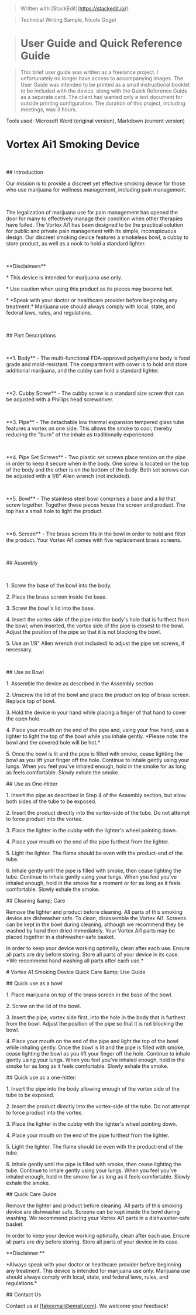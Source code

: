 <html>

<body>

> Written with \[StackEdit](https://stackedit.io/).

> Technical Writing Sample, Nicole Gogel

> 

> # User Guide and Quick Reference Guide

> This brief user guide was written as a freelance project. I unfortunately no longer have access to accompanying images. The User Guide was intended to be printed as a small instructional booklet to be included with the device, along with the Quick Reference Guide as a separate card. The client had wanted only a text document for outside printing configuration. The duration of this project, including meetings, was 3 hours.



Tools used: Microsoft Word (original version), Markdown (current version)



# Vortex Ai1 Smoking Device



&nbsp; 



\## Introduction



Our mission is to provide a discreet yet effective smoking device for those who use marijuana for wellness management, including pain management.



&nbsp; 



The legalization of marijuana use for pain management has opened the door for many to effectively manage their condition when other therapies have failed. The Vortex Ai1 has been designed to be the practical solution for public and private pain management with its simple, inconspicuous design. Our discreet smoking device features a smokeless bowl, a cubby to store product, as well as a nook to hold a standard lighter.



&nbsp; 



\*\*Disclaimers\*\*



\* This device is intended for marijuana use only.



\* Use caution when using this product as its pieces may become hot.



\* \*Speak with your doctor or healthcare provider before beginning any treatment.\* Marijuana use should always comply with local, state, and federal laws, rules, and regulations.



&nbsp; 



\## Part Descriptions



&nbsp; 



\*\*1. Body\*\* - The multi-functional FDA-approved polyethylene body is food grade and mold-resistant. The compartment with cover is to hold and store additional marijuana, and the cubby can hold a standard lighter.



&nbsp; 



\*\*2. Cubby Screw\*\* - The cubby screw is a standard size screw that can be adjusted with a Phillips head screwdriver.



&nbsp; 



\*\*3. Pipe\*\* - The detachable low thermal expansion tempered glass tube features a vortex on one side. This allows the smoke to cool, thereby reducing the "burn" of the inhale as traditionally experienced.



&nbsp; 



\*\*4. Pipe Set Screws\*\* - Two plastic set screws place tension on the pipe in order to keep it secure when in the body. One screw is located on the top of the body and the other is on the bottom of the body. Both set screws can be adjusted with a 1/8" Allen wrench (not included).



&nbsp; 



\*\*5. Bowl\*\* - The stainless steel bowl comprises a base and a lid that screw together. Together these pieces house the screen and product. The top has a small hole to light the product.



&nbsp; 



\*\*6. Screen\*\* - The brass screen fits in the bowl in order to hold and filter the product. Your Vortex Ai1 comes with five replacement brass screens.



&nbsp; 



\## Assembly



&nbsp; 



1\. Screw the base of the bowl into the body.



2\. Place the brass screen inside the base.



3\. Screw the bowl's lid into the base.



4\. Insert the vortex side of the pipe into the body's hole that is furthest from the bowl; when inserted, the vortex side of the pipe is closest to the bowl. Adjust the position of the pipe so that it is not blocking the bowl.



5\. Use an 1/8" Allen wrench (not included) to adjust the pipe set screws, if necessary.



&nbsp; 



\## Use as Bowl



1\. Assemble the device as described in the Assembly section.



2\. Unscrew the lid of the bowl and place the product on top of brass screen. Replace top of bowl.



3\. Hold the device in your hand while placing a finger of that hand to cover the open hole.



4\. Place your mouth on the end of the pipe and, using your free hand, use a lighter to light the top of the bowl while you inhale gently. \*Please note: the bowl and the covered hole will be hot.\*



5\. Once the bowl is lit and the pipe is filled with smoke, cease lighting the bowl as you lift your finger off the hole. Continue to inhale gently using your lungs. When you feel you've inhaled enough, hold in the smoke for as long as feels comfortable. Slowly exhale the smoke.



\## Use as One-Hitter



1\. Insert the pipe as described in Step 4 of the Assembly section, but allow both sides of the tube to be exposed.



2\. Insert the product directly into the vortex-side of the tube. Do not attempt to force product into the vortex.



3\. Place the lighter in the cubby with the lighter's wheel pointing down.



4\. Place your mouth on the end of the pipe furthest from the lighter.



5\. Light the lighter. The flame should be even with the product-end of the tube.



6\. Inhale gently until the pipe is filled with smoke, then cease lighting the tube. Continue to inhale gently using your lungs. When you feel you've inhaled enough, hold in the smoke for a moment or for as long as it feels comfortable. Slowly exhale the smoke.



\## Cleaning \&amp; Care



Remove the lighter and product before cleaning. All parts of this smoking device are dishwasher safe. To clean, disassemble the Vortex Ai1. Screens can be kept in the bowl during cleaning, although we recommend they be washed by hand then dried immediately. Your Vortex Ai1 parts may be placed together in a dishwasher-safe basket.



In order to keep your device working optimally, clean after each use. Ensure all parts are dry before storing. Store all parts of your device in its case. \*We recommend hand washing all parts after each use.\*



\# Vortex A1 Smoking Device Quick Care \&amp; Use Guide



\## Quick use as a bowl



1\. Place marijuana on top of the brass screen in the base of the bowl.



2\. Screw on the lid of the bowl.



3\. Insert the pipe, vortex side first, into the hole in the body that is furthest from the bowl. Adjust the position of the pipe so that it is not blocking the bowl.



4\. Place your mouth on the end of the pipe and light the top of the bowl while inhaling gently. Once the bowl is lit and the pipe is filled with smoke, cease lighting the bowl as you lift your finger off the hole. Continue to inhale gently using your lungs. When you feel you've inhaled enough, hold in the smoke for as long as it feels comfortable. Slowly exhale the smoke.



\## Quick use as a one-hitter:



1\. Insert the pipe into the body allowing enough of the vortex side of the tube to be exposed.



2\. Insert the product directly into the vortex-side of the tube. Do not attempt to force product into the vortex.



3\. Place the lighter in the cubby with the lighter's wheel pointing down.



4\. Place your mouth on the end of the pipe furthest from the lighter.



5\. Light the lighter. The flame should be even with the product-end of the tube.



6\. Inhale gently until the pipe is filled with smoke, then cease lighting the tube. Continue to inhale gently using your lungs. When you feel you've inhaled enough, hold in the smoke for as long as it feels comfortable. Slowly exhale the smoke.



\## Quick Care Guide



Remove the lighter and product before cleaning. All parts of this smoking device are dishwasher safe. Screens can be kept inside the bowl during washing. We recommend placing your Vortex Ai1 parts in a dishwasher-safe basket.



In order to keep your device working optimally, clean after each use. Ensure all parts are dry before storing. Store all parts of your device in its case.



\*\*Disclaimer:\*\*



\*Always speak with your doctor or healthcare provider before beginning any treatment. This device is intended for marijuana use only. Marijuana use should always comply with local, state, and federal laws, rules, and regulations.\*



\## Contact Us



Contact us at \[fakeemail@email.com]. We welcome your feedback!

<!--stackedit\_data:

eyJoaXN0b3J5IjpbMjAzNzI3MTAyNF19

-->

</body>

</html>

